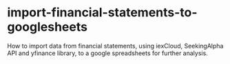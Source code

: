 # import-financial-statements-to-googlesheets
How to import data from financial statements, using iexCloud, SeekingAlpha API and yfinance library, to a google spreadsheets for further analysis.
